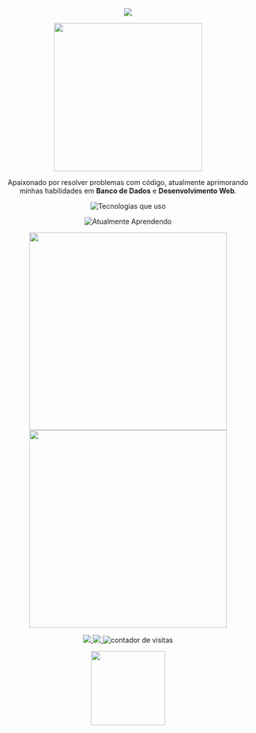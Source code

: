 <div align="center">
  <img src="https://readme-typing-svg.herokuapp.com?font=JetBrains+Mono&size=28&duration=4000&pause=500&color=000000&center=true&vCenter=true&width=600&lines=Olá,+eu+sou+Ronaldo!;Desenvolvedor+e+Entusiasta+de+Tecnologia!;Sempre+aprendendo+novas+tecnologias.">
</div>

<p align="center"><img src="https://media.giphy.com/media/qgQUggAC3Pfv687qPC/giphy.gif" width="300"></p>
<p align="center">Apaixonado por resolver problemas com código, atualmente aprimorando minhas habilidades em <strong>Banco de Dados</strong> e <strong>Desenvolvimento Web</strong>.</p>

<p align="center">
  <img src="https://skillicons.dev/icons?i=python,html,css,js,git,github,linux" alt="Tecnologias que uso" />
</p>

<p align="center">
  <img src="https://skillicons.dev/icons?i=nodejs,react,typescript,postgresql" alt="Atualmente Aprendendo" />
</p>

<div align="center">
  <img src="https://github-readme-stats.vercel.app/api?username=seu-usuario&show_icons=true&theme=transparent&hide_border=true&icon_color=00FFDD&text_color=ffffff&title_color=00FFDD" width="400px">
  <img src="https://github-readme-stats.vercel.app/api/top-langs/?username=seu-usuario&layout=compact&theme=transparent&hide_border=true&text_color=ffffff&title_color=00FFDD" width="400px">
</div>

<p align="center">
  <a href="https://linkedin.com/in/seu-usuario" target="_blank">
    <img src="https://img.shields.io/badge/LinkedIn-00FFDD?style=flat-square&logo=linkedin&logoColor=white"/>
  </a>
  <a href="mailto:seu-email@exemplo.com">
    <img src="https://img.shields.io/badge/Email-00FFDD?style=flat-square&logo=gmail&logoColor=white"/>
  </a>
  <img src="https://komarev.com/ghpvc/?username=seu-usuario&style=flat-square&color=00FFDD" alt="contador de visitas">
</p>

<p align="center"><img src="https://media.giphy.com/media/1GEATImIxEXVR79Dhk/giphy.gif" width="150"></p>
